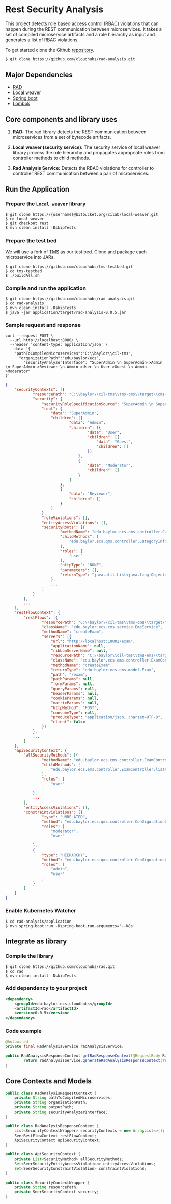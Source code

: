 # Rest Security Analysis

This project detects role based access control (RBAC) violations that can happen during the REST communication between microservices. It takes a set of compiled microservice artifacts and a role hierarchy as input and generates a list of RBAC violations.

To get started clone the Github [repository](https://github.com/cloudhubs/rad-analysis).

```
$ git clone https://github.com/cloudhubs/rad-analysis.git
```

## Major Dependencies

- [RAD](https://github.com/cloudhubs/rad)
- [Local weaver](https://bitbucket.org/cilab/local-weaver)
- [Spring boot](https://spring.io/projects/spring-boot)
- [Lombok](https://projectlombok.org/)

## Core components and library uses

1. **RAD:** The rad library detects the REST communication between microservices from a set of bytecode artifacts.

2. **Local weaver (security service):** The security service of local weaver library process the role hierarchy and propagates appropriate roles from controller methods to child methods.

3. **Rad Analysis Service:** Detects the RBAC violations for controller to controller REST communication between a pair of microservices.

## Run the Application

### Prepare the `Local weaver` library

```
$ git clone https://{username}@bitbucket.org/cilab/local-weaver.git
$ cd local-weaver
$ git checkout rest
$ mvn clean install -DskipTests
```

### Prepare the test bed 

We will use a fork of [TMS](https://github.com/cloudhubs/tms-testbed) as our test bed. Clone and package each microservice into JARs.

```
$ git clone https://github.com/cloudhubs/tms-testbed.git
$ cd tms-testbed
$ ./buildAll.sh
```

### Compile and run the application

```
$ git clone https://github.com/cloudhubs/rad-analysis.git
$ cd rad-analysis
$ mvn clean install -DskipTests
$ java -jar application/target/rad-analysis-0.0.5.jar
```

### Sample request and response

```
curl --request POST \
  --url http://localhost:8080/ \
  --header 'content-type: application/json' \
  --data '{
    "pathToCompiledMicroservices":"C:\\baylor\\cil-tms",
	  "organizationPath":"edu/baylor/ecs",
		"securityAnalyzerInterface": "SuperAdmin \n SuperAdmin->Admin \n SuperAdmin->Reviewer \n Admin->User \n User->Guest \n Admin->Moderator"
}'
```

```json
{
	"securityContexts": [{
			"resourcePath": "C:\\baylor\\cil-tms\\tms-cms\\target\\cms-0.0.1-SNAPSHOT.jar",
			"security": {
				"securityRoleSpecificationSource": "SuperAdmin \n SuperAdmin->Admin \n SuperAdmin->Reviewer \n Admin->User \n User->Guest \n Admin->Moderator",
				"root": {
					"data": "SuperAdmin",
					"children": [{
							"data": "Admin",
							"children": [{
									"data": "User",
									"children": [{
										"data": "Guest",
										"children": []
									}]
								},
								{
									"data": "Moderator",
									"children": []
								}
							]
						},
						{
							"data": "Reviewer",
							"children": []
						}
					]
				},
				"roleViolations": [],
				"entityAccessViolations": [],
				"securityRoots": [{
						"methodName": "edu.baylor.ecs.cms.controller.CategoryInfoController.getCategoryInfo()",
						"childMethods": [
							"edu.baylor.ecs.qms.controller.CategoryInfoController.findAllCategoryInfos"
						],
						"roles": [
							"user"
						],
						"httpType": "NONE",
						"parameters": [],
						"returnType": "java.util.List<java.lang.Object>"
					},
				    ...
				]
			}
		},
		...
	],
	"restFlowContext": {
		"restFlows": [{
				"resourcePath": "C:\\baylor\\cil-tms\\tms-cms\\target\\cms-0.0.1-SNAPSHOT.jar",
				"className": "edu.baylor.ecs.cms.service.EmsService",
				"methodName": "createExam",
				"servers": [{
					"url": "http://localhost:10002/exam",
					"applicationName": null,
					"ribbonServerName": null,
					"resourcePath": "C:\\baylor\\cil-tms\\tms-ems\\target\\ems-0.1.0.jar",
					"className": "edu.baylor.ecs.ems.controller.ExamController",
					"methodName": "createExam",
					"returnType": "edu.baylor.ecs.ems.model.Exam",
					"path": "/exam",
					"pathParams": null,
					"formParams": null,
					"queryParams": null,
					"headerParams": null,
					"cookieParams": null,
					"matrixParams": null,
					"httpMethod": "POST",
					"consumeType": null,
					"produceType": "application/json; charset=UTF-8",
					"client": false
				}]
			},
			...
		]
	},
	"apiSecurityContext": {
		"allSecurityMethods": [{
				"methodName": "edu.baylor.ecs.cms.controller.ExamController.getExamDetail(java.lang.Integer)",
				"childMethods": [
					"edu.baylor.ecs.ems.controller.ExamController.listAllQuestionsForExam"
				],
				"roles": [
					"user"
				]
			},
			...
		],
		"entityAccessViolations": [],
		"constraintViolations": [{
				"type": "UNRELATED",
				"method": "edu.baylor.ecs.qms.controller.ConfigurationController.findAllConfigurations",
				"roles": [
					"moderator",
					"user"
				]
			},
			{
				"type": "HIERARCHY",
				"method": "edu.baylor.ecs.qms.controller.ConfigurationController.createConfiguration",
				"roles": [
					"admin",
					"user"
				]
			}
		]
	}
}
```

### Enable Kubernetes Watcher

```
$ cd rad-analysis/application
$ mvn spring-boot:run -Dspring-boot.run.arguments='--k8s'
```

## Integrate as library

### Compile the library

```
$ git clone https://github.com/cloudhubs/rad.git
$ cd rad
$ mvn clean install -DskipTests
```

### Add dependency to your project

```xml
<dependency>
    <groupId>edu.baylor.ecs.cloudhubs</groupId>
    <artifactId>rad</artifactId>
    <version>0.0.5</version>
</dependency>
```

### Code example

```java
@Autowired
private final RadAnalysisService radAnalysisService;
   
public RadAnalysisResponseContext getRadResponseContext(@RequestBody RadAnalysisRequestContext request) {
        return radAnalysisService.generateRadAnalysisResponseContext(request);
}
```

## Core Contexts and Models

```java
public class RadAnalysisRequestContext {
    private String pathToCompiledMicroservices;
    private String organizationPath;
    private String outputPath;
    private String securityAnalyzerInterface;
}
```

```java
public class RadAnalysisResponseContext {
    List<SecurityContextWrapper> securityContexts = new ArrayList<>();
    SeerRestFlowContext restFlowContext;
    ApiSecurityContext apiSecurityContext;
}
```

```java
public class ApiSecurityContext {
    private List<SecurityMethod> allSecurityMethods;
    Set<SeerSecurityEntityAccessViolation> entityAccessViolations;
    Set<SeerSecurityConstraintViolation> constraintViolations;
}
```

```java
public class SecurityContextWrapper {
    private String resourcePath;
    private SeerSecurityContext security;
}
```

